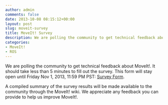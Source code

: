 ```yaml
---
author: admin
comments: false
date: 2013-10-08 08:15:12+00:00
layout: post
slug: moveit-survey
title: MoveIt! Survey
description: We are polling the community to get technical feedback about MoveIt!.
categories:
- MoveIt!
- ROS
---
```


We are polling the community to get technical feedback about MoveIt!. It should take less than 5 minutes to fill out the survey. This form will stay open until Friday Nov 1, 2013, 11:59 PM PST: [Survey Form](https://docs.google.com/forms/d/1nkdtSdG74RdkLbd-XBFwLkDIoAp1lOfzq7myA3lcBbI/viewform).

A compiled summary of the survey results will be made available to the community through the MoveIt! wiki. We appreciate any feedback you can provide to help us improve MoveIt!.
